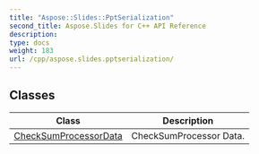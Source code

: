 ```yaml
---
title: "Aspose::Slides::PptSerialization"
second_title: Aspose.Slides for C++ API Reference
description: 
type: docs
weight: 183
url: /cpp/aspose.slides.pptserialization/
---
```




## Classes

| Class | Description |
| --- | --- |
| [CheckSumProcessorData](./checksumprocessordata/) | CheckSumProcessor Data. |
